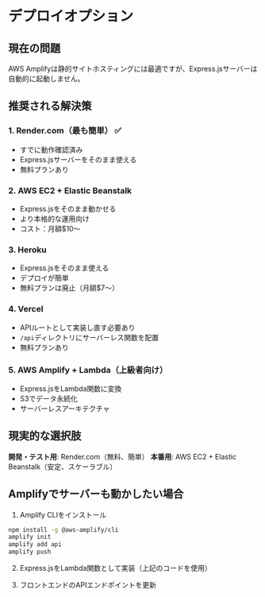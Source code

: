 # デプロイオプション

## 現在の問題
AWS Amplifyは静的サイトホスティングには最適ですが、Express.jsサーバーは自動的に起動しません。

## 推奨される解決策

### 1. **Render.com（最も簡単）** ✅
- すでに動作確認済み
- Express.jsサーバーをそのまま使える
- 無料プランあり

### 2. **AWS EC2 + Elastic Beanstalk**
- Express.jsをそのまま動かせる
- より本格的な運用向け
- コスト：月額$10〜

### 3. **Heroku**
- Express.jsをそのまま使える
- デプロイが簡単
- 無料プランは廃止（月額$7〜）

### 4. **Vercel**
- APIルートとして実装し直す必要あり
- `/api`ディレクトリにサーバーレス関数を配置
- 無料プランあり

### 5. **AWS Amplify + Lambda（上級者向け）**
- Express.jsをLambda関数に変換
- S3でデータ永続化
- サーバーレスアーキテクチャ

## 現実的な選択肢

**開発・テスト用**: Render.com（無料、簡単）
**本番用**: AWS EC2 + Elastic Beanstalk（安定、スケーラブル）

## Amplifyでサーバーも動かしたい場合

1. Amplify CLIをインストール
```bash
npm install -g @aws-amplify/cli
amplify init
amplify add api
amplify push
```

2. Express.jsをLambda関数として実装（上記のコードを使用）

3. フロントエンドのAPIエンドポイントを更新